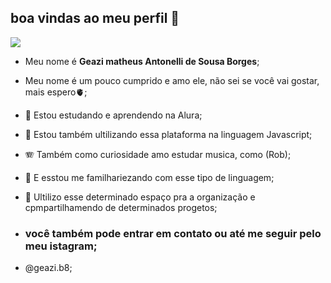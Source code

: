 ## boa vindas ao meu perfil 🏁
![](link)


- Meu nome é **Geazi matheus Antonelli de Sousa Borges**;
- Meu nome é um pouco cumprido e amo ele, não sei se você vai gostar, mais espero🫀;

- 🔭 Estou estudando e aprendendo na Alura;
- 🌱 Estou também ultilizando essa plataforma na linguagem Javascript;
- 🪗 Também como curiosidade amo estudar musica, como (Rob);
- 💟 E esstou me familhariezando com esse tipo de linguagem;
- 🤗 Ultilizo esse determinado espaço pra a organização e cpmpartilhamendo de determinados progetos;
- ### você também pode entrar em contato ou até me seguir pelo meu istagram;
- @geazi.b8;

